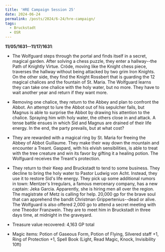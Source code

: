 ```yaml
---
title: 'HRE Campaign Session 25'
date: 2024-06-24
permalink: /posts/2024/6-24/hre-campaign/
tags:
  - Bruckstadt
  - OSR
---
```



**11/05/1631--11/17/1631**:


- The Wolfguard steps through the portal and finds itself in a secret, magical garden. After solving a chess puzzle, they enter a hallway--the Path of Knightly Virtue. Cröde, moving like the Knight chess piece, traverses the hallway without being attacked by two grim Iron Knights. On the other side, they find the Knight Rossbert that is guarding the 12 magical chalices and the fountain of St. Maria. The Wolfguard learns they can take one chalice with the holy water, but no more. They have to wait another year and return if they want more. 

- Removing one chalice, they return to the Abbey and plan to confront the Abbot. An attempt to lure the Abbot out of his sepulcher fails, but Magnus is able to surprise the Abbot by drawing his attention to the chalice. Spraying him with holy water, the others close in and attack. A tense battle ensues in which Sid and Magnus are drained of their life energy. In the end, the party prevails, but at what cost?

- They are rewarded with a magical ring by St. Maria for freeing the Abbey of Abbot Guillaume. They make their way down the mountain and encounter a Treant. Gaspard, with his elvish sensibilities, is able to treat with the tree creature and win its favor by gifting it a healing potion. The Wolfguard receives the Treant's protection.

- They return to their Keep and Bruckstadt to tend to some business. They decline to bring the holy water to Pastor Ludwig von Acht. Instead, they use it to restore Sid's life energy. They pick up some additional rumors in town: Mentzer's Irregulars, a famous mercenary company, has a new captain: Jeka Garcia. Apparently, she is hiring men all over the region. The magistrate of Metz is calling for help. 20,000 gp for the brave soul that can apprehend the bandit Christman Grippertenius--dead or alive. The Wolfguard is also offered 2,000 go to attend a secret meeting with one Theodor Franzwein. They are to meet him in Bruckstadt in three days time, at midnight in the graveyard.

- Treasure value recovered: 4,163 GP total
- Magic items: Potion of Gaseous Form, Potion of Flying, Silvered staff +1, Ring of Protection +1, Spell Book (Light, Read Magic, Knock, Invisibility 10ft)